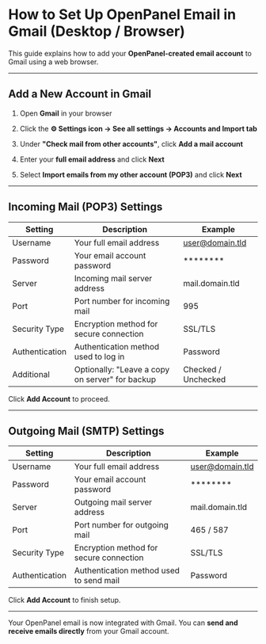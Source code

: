 # How to Set Up OpenPanel Email in Gmail (Desktop / Browser)

This guide explains how to add your **OpenPanel-created email account** to Gmail using a web browser.

---

## Add a New Account in Gmail

1. Open **Gmail** in your browser  

2. Click the **⚙️ Settings icon → See all settings → Accounts and Import tab**  

3. Under **"Check mail from other accounts"**, click **Add a mail account**  

4. Enter your **full email address** and click **Next**  

5. Select **Import emails from my other account (POP3)** and click **Next**  

---

## Incoming Mail (POP3) Settings

| Setting        | Description                                      | Example                          |
|----------------|--------------------------------------------------|----------------------------------|
| Username       | Your full email address                          | user@domain.tld                  |
| Password       | Your email account password                      | ********                         |
| Server         | Incoming mail server address                     | mail.domain.tld                  |
| Port           | Port number for incoming mail                    | 995                              |
| Security Type  | Encryption method for secure connection          | SSL/TLS                          |
| Authentication | Authentication method used to log in             | Password                         |
| Additional     | Optionally: "Leave a copy on server" for backup | Checked / Unchecked              |

Click **Add Account** to proceed.

---

## Outgoing Mail (SMTP) Settings

| Setting        | Description                                      | Example                          |
|----------------|--------------------------------------------------|----------------------------------|
| Username       | Your full email address                          | user@domain.tld                  |
| Password       | Your email account password                      | ********                         |
| Server         | Outgoing mail server address                     | mail.domain.tld                  |
| Port           | Port number for outgoing mail                    | 465 / 587                        |
| Security Type  | Encryption method for secure connection          | SSL/TLS                          |
| Authentication | Authentication method used to send mail          | Password                         |

Click **Add Account** to finish setup.

---

Your OpenPanel email is now integrated with Gmail. You can **send and receive emails directly** from your Gmail account.
